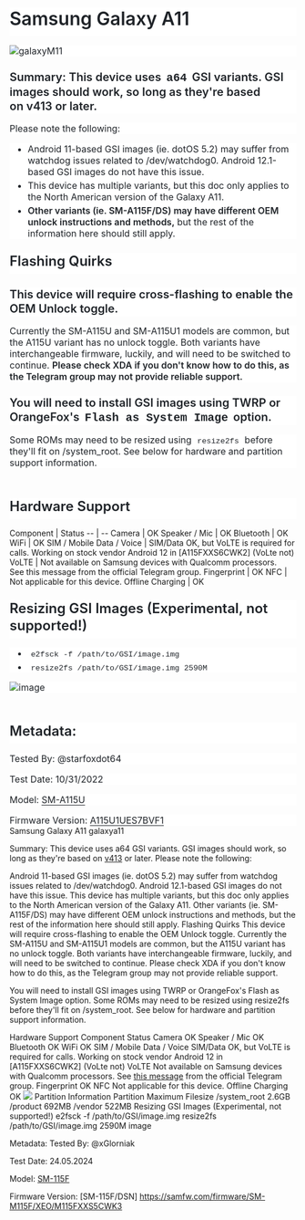 <html>
<body>
<!--StartFragment--><div class="markdown-heading" style="box-sizing: border-box; position: relative; margin-top: 0px !important; color: rgb(31, 35, 40); font-family: -apple-system, BlinkMacSystemFont, &quot;Segoe UI&quot;, &quot;Noto Sans&quot;, Helvetica, Arial, sans-serif, &quot;Apple Color Emoji&quot;, &quot;Segoe UI Emoji&quot;; font-size: 16px; font-style: normal; font-variant-ligatures: normal; font-variant-caps: normal; font-weight: 400; letter-spacing: normal; orphans: 2; text-align: start; text-indent: 0px; text-transform: none; widows: 2; word-spacing: 0px; -webkit-text-stroke-width: 0px; white-space: normal; background-color: rgb(255, 255, 255); text-decoration-thickness: initial; text-decoration-style: initial; text-decoration-color: initial;"><h1 class="heading-element" style="box-sizing: border-box; font-size: 2em; margin-top: 0px !important; margin-right: 0px; margin-bottom: 16px; margin-left: 0px; font-weight: var(--base-text-weight-semibold, 600); line-height: 1.25; padding-bottom: 0.3em; border-bottom: 1px solid var(--borderColor-muted, var(--color-border-muted));">Samsung Galaxy A11</h1><a id="user-content-samsung-galaxy-a11" class="anchor" aria-label="Permalink: Samsung Galaxy M11" href="https://github.com/phhusson/treble_experimentations/wiki/Samsung-Galaxy-A11#samsung-galaxy-a11" style="box-sizing: border-box; background-color: transparent; color: var(--fgColor-accent, var(--color-accent-fg)); text-decoration: underline; float: left; padding-right: 4px; margin: auto; line-height: 1; position: absolute; top: 25.2969px; left: -28px; display: flex; width: 28px; height: 28px; border-radius: 6px; opacity: 0; justify-content: center; align-items: center; transform: translateY(calc(-50% - 0.3rem)); text-underline-offset: 0.2rem;"><svg class="octicon octicon-link" viewBox="0 0 16 16" version="1.1" width="16" height="16" aria-hidden="true"><path d="m7.775 3.275 1.25-1.25a3.5 3.5 0 1 1 4.95 4.95l-2.5 2.5a3.5 3.5 0 0 1-4.95 0 .751.751 0 0 1 .018-1.042.751.751 0 0 1 1.042-.018 1.998 1.998 0 0 0 2.83 0l2.5-2.5a2.002 2.002 0 0 0-2.83-2.83l-1.25 1.25a.751.751 0 0 1-1.042-.018.751.751 0 0 1-.018-1.042Zm-4.69 9.64a1.998 1.998 0 0 0 2.83 0l1.25-1.25a.751.751 0 0 1 1.042.018.751.751 0 0 1 .018 1.042l-1.25 1.25a3.5 3.5 0 1 1-4.95-4.95l2.5-2.5a3.5 3.5 0 0 1 4.95 0 .751.751 0 0 1-.018 1.042.751.751 0 0 1-1.042.018 1.998 1.998 0 0 0-2.83 0l-2.5 2.5a1.998 1.998 0 0 0 0 2.83Z"></path></svg></a></div><p style="box-sizing: border-box; margin-top: 0px; margin-bottom: 16px; color: rgb(31, 35, 40); font-family: -apple-system, BlinkMacSystemFont, &quot;Segoe UI&quot;, &quot;Noto Sans&quot;, Helvetica, Arial, sans-serif, &quot;Apple Color Emoji&quot;, &quot;Segoe UI Emoji&quot;; font-size: 16px; font-style: normal; font-variant-ligatures: normal; font-variant-caps: normal; font-weight: 400; letter-spacing: normal; orphans: 2; text-align: start; text-indent: 0px; text-transform: none; widows: 2; word-spacing: 0px; -webkit-text-stroke-width: 0px; white-space: normal; background-color: rgb(255, 255, 255); text-decoration-thickness: initial; text-decoration-style: initial; text-decoration-color: initial;"><img src="https://th.bing.com/th/id/R.cb53f0d3ce3238aa76168ee34c4f0eb2?rik=x6xpCcALeQDBHA&pid=ImgRaw&r=0" alt="galaxyM11" style="box-sizing: content-box; border-style: none; max-width: 100%; background-color: var(--bgColor-default, var(--color-canvas-default));"></p><div class="markdown-heading" style="box-sizing: border-box; position: relative; color: rgb(31, 35, 40); font-family: -apple-system, BlinkMacSystemFont, &quot;Segoe UI&quot;, &quot;Noto Sans&quot;, Helvetica, Arial, sans-serif, &quot;Apple Color Emoji&quot;, &quot;Segoe UI Emoji&quot;; font-size: 16px; font-style: normal; font-variant-ligatures: normal; font-variant-caps: normal; font-weight: 400; letter-spacing: normal; orphans: 2; text-align: start; text-indent: 0px; text-transform: none; widows: 2; word-spacing: 0px; -webkit-text-stroke-width: 0px; white-space: normal; background-color: rgb(255, 255, 255); text-decoration-thickness: initial; text-decoration-style: initial; text-decoration-color: initial;"><h3 class="heading-element" style="box-sizing: border-box; margin-top: 24px; margin-bottom: 16px; font-size: 1.25em; font-weight: var(--base-text-weight-semibold, 600); line-height: 1.25;">Summary: This device uses<span> </span><code style="box-sizing: border-box; font-family: var(--fontStack-monospace, ui-monospace, SFMono-Regular, SF Mono, Menlo, Consolas, Liberation Mono, monospace); font-size: inherit; padding: 0px 0.2em; margin: 0px; white-space: break-spaces; background-color: var(--bgColor-neutral-muted, var(--color-neutral-muted)); border-radius: 6px;">a64</code><span> </span>GSI variants. GSI images should work, so long as they're based on<span> </span><a href="https://github.com/phhusson/treble_experimentations/releases/tag/v413" style="box-sizing: border-box; background-color: transparent; color: var(--fgColor-accent, var(--color-accent-fg)); text-decoration: none; text-underline-offset: 0.2rem;">v413</a><span> </span>or later.</h3><a id="user-content-summary-this-device-uses-a64-gsi-variants-gsi-images-should-work-so-long-as-theyre-based-on-v413-or-later" class="anchor" aria-label="Permalink: Summary: This device uses a64 GSI variants. GSI images should work, so long as they're based on v413 or later." href="https://github.com/phhusson/treble_experimentations/wiki/Samsung-Galaxy-M11#summary-this-device-uses-a64-gsi-variants-gsi-images-should-work-so-long-as-theyre-based-on-v413-or-later" style="box-sizing: border-box; background-color: transparent; color: var(--fgColor-accent, var(--color-accent-fg)); text-decoration: underline; float: left; padding-right: 4px; margin: auto; line-height: 1; position: absolute; top: 26px; left: -28px; display: flex; width: 28px; height: 28px; border-radius: 6px; opacity: 0; justify-content: center; align-items: center; transform: translateY(-50%); text-underline-offset: 0.2rem;"><svg class="octicon octicon-link" viewBox="0 0 16 16" version="1.1" width="16" height="16" aria-hidden="true"><path d="m7.775 3.275 1.25-1.25a3.5 3.5 0 1 1 4.95 4.95l-2.5 2.5a3.5 3.5 0 0 1-4.95 0 .751.751 0 0 1 .018-1.042.751.751 0 0 1 1.042-.018 1.998 1.998 0 0 0 2.83 0l2.5-2.5a2.002 2.002 0 0 0-2.83-2.83l-1.25 1.25a.751.751 0 0 1-1.042-.018.751.751 0 0 1-.018-1.042Zm-4.69 9.64a1.998 1.998 0 0 0 2.83 0l1.25-1.25a.751.751 0 0 1 1.042.018.751.751 0 0 1 .018 1.042l-1.25 1.25a3.5 3.5 0 1 1-4.95-4.95l2.5-2.5a3.5 3.5 0 0 1 4.95 0 .751.751 0 0 1-.018 1.042.751.751 0 0 1-1.042.018 1.998 1.998 0 0 0-2.83 0l-2.5 2.5a1.998 1.998 0 0 0 0 2.83Z"></path></svg></a></div><p style="box-sizing: border-box; margin-top: 0px; margin-bottom: 16px; color: rgb(31, 35, 40); font-family: -apple-system, BlinkMacSystemFont, &quot;Segoe UI&quot;, &quot;Noto Sans&quot;, Helvetica, Arial, sans-serif, &quot;Apple Color Emoji&quot;, &quot;Segoe UI Emoji&quot;; font-size: 16px; font-style: normal; font-variant-ligatures: normal; font-variant-caps: normal; font-weight: 400; letter-spacing: normal; orphans: 2; text-align: start; text-indent: 0px; text-transform: none; widows: 2; word-spacing: 0px; -webkit-text-stroke-width: 0px; white-space: normal; background-color: rgb(255, 255, 255); text-decoration-thickness: initial; text-decoration-style: initial; text-decoration-color: initial;">Please note the following:</p><ul style="box-sizing: border-box; padding-left: 2em; margin-top: 0px; margin-bottom: 16px; color: rgb(31, 35, 40); font-family: -apple-system, BlinkMacSystemFont, &quot;Segoe UI&quot;, &quot;Noto Sans&quot;, Helvetica, Arial, sans-serif, &quot;Apple Color Emoji&quot;, &quot;Segoe UI Emoji&quot;; font-size: 16px; font-style: normal; font-variant-ligatures: normal; font-variant-caps: normal; font-weight: 400; letter-spacing: normal; orphans: 2; text-align: start; text-indent: 0px; text-transform: none; widows: 2; word-spacing: 0px; -webkit-text-stroke-width: 0px; white-space: normal; background-color: rgb(255, 255, 255); text-decoration-thickness: initial; text-decoration-style: initial; text-decoration-color: initial;"><li style="box-sizing: border-box;">Android 11-based GSI images (ie. dotOS 5.2) may suffer from watchdog issues related to /dev/watchdog0. Android 12.1-based GSI images do not have this issue.</li><li style="box-sizing: border-box; margin-top: 0.25em;">This device has multiple variants, but this doc only applies to the North American version of the Galaxy A11.</li><li style="box-sizing: border-box; margin-top: 0.25em;"><strong style="box-sizing: border-box; font-weight: var(--base-text-weight-semibold, 600);">Other variants (ie. SM-A115F/DS) may have different OEM unlock instructions and methods,</strong><span> </span>but the rest of the information here should still apply.</li></ul><div class="markdown-heading" style="box-sizing: border-box; position: relative; color: rgb(31, 35, 40); font-family: -apple-system, BlinkMacSystemFont, &quot;Segoe UI&quot;, &quot;Noto Sans&quot;, Helvetica, Arial, sans-serif, &quot;Apple Color Emoji&quot;, &quot;Segoe UI Emoji&quot;; font-size: 16px; font-style: normal; font-variant-ligatures: normal; font-variant-caps: normal; font-weight: 400; letter-spacing: normal; orphans: 2; text-align: start; text-indent: 0px; text-transform: none; widows: 2; word-spacing: 0px; -webkit-text-stroke-width: 0px; white-space: normal; background-color: rgb(255, 255, 255); text-decoration-thickness: initial; text-decoration-style: initial; text-decoration-color: initial;"><h2 class="heading-element" style="box-sizing: border-box; margin-top: 24px; margin-bottom: 16px; font-size: 1.5em; font-weight: var(--base-text-weight-semibold, 600); line-height: 1.25; padding-bottom: 0.3em; border-bottom: 1px solid var(--borderColor-muted, var(--color-border-muted));">Flashing Quirks</h2><a id="user-content-flashing-quirks" class="anchor" aria-label="Permalink: Flashing Quirks" href="https://github.com/phhusson/treble_experimentations/wiki/Samsung-Galaxy-A11#flashing-quirks" style="box-sizing: border-box; background-color: transparent; color: var(--fgColor-accent, var(--color-accent-fg)); text-decoration: underline; float: left; padding-right: 4px; margin: auto; line-height: 1; position: absolute; top: 19.0938px; left: -28px; display: flex; width: 28px; height: 28px; border-radius: 6px; opacity: 0; justify-content: center; align-items: center; transform: translateY(calc(-50% - 0.3rem)); text-underline-offset: 0.2rem;"><svg class="octicon octicon-link" viewBox="0 0 16 16" version="1.1" width="16" height="16" aria-hidden="true"><path d="m7.775 3.275 1.25-1.25a3.5 3.5 0 1 1 4.95 4.95l-2.5 2.5a3.5 3.5 0 0 1-4.95 0 .751.751 0 0 1 .018-1.042.751.751 0 0 1 1.042-.018 1.998 1.998 0 0 0 2.83 0l2.5-2.5a2.002 2.002 0 0 0-2.83-2.83l-1.25 1.25a.751.751 0 0 1-1.042-.018.751.751 0 0 1-.018-1.042Zm-4.69 9.64a1.998 1.998 0 0 0 2.83 0l1.25-1.25a.751.751 0 0 1 1.042.018.751.751 0 0 1 .018 1.042l-1.25 1.25a3.5 3.5 0 1 1-4.95-4.95l2.5-2.5a3.5 3.5 0 0 1 4.95 0 .751.751 0 0 1-.018 1.042.751.751 0 0 1-1.042.018 1.998 1.998 0 0 0-2.83 0l-2.5 2.5a1.998 1.998 0 0 0 0 2.83Z"></path></svg></a></div><div class="markdown-heading" style="box-sizing: border-box; position: relative; color: rgb(31, 35, 40); font-family: -apple-system, BlinkMacSystemFont, &quot;Segoe UI&quot;, &quot;Noto Sans&quot;, Helvetica, Arial, sans-serif, &quot;Apple Color Emoji&quot;, &quot;Segoe UI Emoji&quot;; font-size: 16px; font-style: normal; font-variant-ligatures: normal; font-variant-caps: normal; font-weight: 400; letter-spacing: normal; orphans: 2; text-align: start; text-indent: 0px; text-transform: none; widows: 2; word-spacing: 0px; -webkit-text-stroke-width: 0px; white-space: normal; background-color: rgb(255, 255, 255); text-decoration-thickness: initial; text-decoration-style: initial; text-decoration-color: initial;"><h3 class="heading-element" style="box-sizing: border-box; margin-top: 24px; margin-bottom: 16px; font-size: 1.25em; font-weight: var(--base-text-weight-semibold, 600); line-height: 1.25;">This device will require cross-flashing to enable the OEM Unlock toggle.</h3><a id="user-content-this-device-will-require-cross-flashing-to-enable-the-oem-unlock-toggle" class="anchor" aria-label="Permalink: This device will require cross-flashing to enable the OEM Unlock toggle." href="https://github.com/phhusson/treble_experimentations/wiki/Samsung-Galaxy-A11#this-device-will-require-cross-flashing-to-enable-the-oem-unlock-toggle" style="box-sizing: border-box; background-color: transparent; color: var(--fgColor-accent, var(--color-accent-fg)); text-decoration: underline; float: left; padding-right: 4px; margin: auto; line-height: 1; position: absolute; top: 12.5px; left: -28px; display: flex; width: 28px; height: 28px; border-radius: 6px; opacity: 0; justify-content: center; align-items: center; transform: translateY(-50%); text-underline-offset: 0.2rem;"><svg class="octicon octicon-link" viewBox="0 0 16 16" version="1.1" width="16" height="16" aria-hidden="true"><path d="m7.775 3.275 1.25-1.25a3.5 3.5 0 1 1 4.95 4.95l-2.5 2.5a3.5 3.5 0 0 1-4.95 0 .751.751 0 0 1 .018-1.042.751.751 0 0 1 1.042-.018 1.998 1.998 0 0 0 2.83 0l2.5-2.5a2.002 2.002 0 0 0-2.83-2.83l-1.25 1.25a.751.751 0 0 1-1.042-.018.751.751 0 0 1-.018-1.042Zm-4.69 9.64a1.998 1.998 0 0 0 2.83 0l1.25-1.25a.751.751 0 0 1 1.042.018.751.751 0 0 1 .018 1.042l-1.25 1.25a3.5 3.5 0 1 1-4.95-4.95l2.5-2.5a3.5 3.5 0 0 1 4.95 0 .751.751 0 0 1-.018 1.042.751.751 0 0 1-1.042.018 1.998 1.998 0 0 0-2.83 0l-2.5 2.5a1.998 1.998 0 0 0 0 2.83Z"></path></svg></a></div><p style="box-sizing: border-box; margin-top: 0px; margin-bottom: 16px; color: rgb(31, 35, 40); font-family: -apple-system, BlinkMacSystemFont, &quot;Segoe UI&quot;, &quot;Noto Sans&quot;, Helvetica, Arial, sans-serif, &quot;Apple Color Emoji&quot;, &quot;Segoe UI Emoji&quot;; font-size: 16px; font-style: normal; font-variant-ligatures: normal; font-variant-caps: normal; font-weight: 400; letter-spacing: normal; orphans: 2; text-align: start; text-indent: 0px; text-transform: none; widows: 2; word-spacing: 0px; -webkit-text-stroke-width: 0px; white-space: normal; background-color: rgb(255, 255, 255); text-decoration-thickness: initial; text-decoration-style: initial; text-decoration-color: initial;">Currently the SM-A115U and SM-A115U1 models are common, but the A115U variant has no unlock toggle. Both variants have interchangeable firmware, luckily, and will need to be switched to continue.<span> </span><strong style="box-sizing: border-box; font-weight: var(--base-text-weight-semibold, 600);">Please check XDA if you don't know how to do this, as the Telegram group may not provide reliable support.</strong></p><div class="markdown-heading" style="box-sizing: border-box; position: relative; color: rgb(31, 35, 40); font-family: -apple-system, BlinkMacSystemFont, &quot;Segoe UI&quot;, &quot;Noto Sans&quot;, Helvetica, Arial, sans-serif, &quot;Apple Color Emoji&quot;, &quot;Segoe UI Emoji&quot;; font-size: 16px; font-style: normal; font-variant-ligatures: normal; font-variant-caps: normal; font-weight: 400; letter-spacing: normal; orphans: 2; text-align: start; text-indent: 0px; text-transform: none; widows: 2; word-spacing: 0px; -webkit-text-stroke-width: 0px; white-space: normal; background-color: rgb(255, 255, 255); text-decoration-thickness: initial; text-decoration-style: initial; text-decoration-color: initial;"><h3 class="heading-element" style="box-sizing: border-box; margin-top: 24px; margin-bottom: 16px; font-size: 1.25em; font-weight: var(--base-text-weight-semibold, 600); line-height: 1.25;">You will need to install GSI images using TWRP or OrangeFox's<span> </span><code style="box-sizing: border-box; font-family: var(--fontStack-monospace, ui-monospace, SFMono-Regular, SF Mono, Menlo, Consolas, Liberation Mono, monospace); font-size: inherit; padding: 0px 0.2em; margin: 0px; white-space: break-spaces; background-color: var(--bgColor-neutral-muted, var(--color-neutral-muted)); border-radius: 6px;">Flash as System Image</code><span> </span>option.</h3><a id="user-content-you-will-need-to-install-gsi-images-using-twrp-or-orangefoxs-flash-as-system-image-option" class="anchor" aria-label="Permalink: You will need to install GSI images using TWRP or OrangeFox's Flash as System Image option." href="https://github.com/phhusson/treble_experimentations/wiki/Samsung-Galaxy-A11#you-will-need-to-install-gsi-images-using-twrp-or-orangefoxs-flash-as-system-image-option" style="box-sizing: border-box; background-color: transparent; color: var(--fgColor-accent, var(--color-accent-fg)); text-decoration: underline; float: left; padding-right: 4px; margin: auto; line-height: 1; position: absolute; top: 13.5px; left: -28px; display: flex; width: 28px; height: 28px; border-radius: 6px; opacity: 0; justify-content: center; align-items: center; transform: translateY(-50%); text-underline-offset: 0.2rem;"><svg class="octicon octicon-link" viewBox="0 0 16 16" version="1.1" width="16" height="16" aria-hidden="true"><path d="m7.775 3.275 1.25-1.25a3.5 3.5 0 1 1 4.95 4.95l-2.5 2.5a3.5 3.5 0 0 1-4.95 0 .751.751 0 0 1 .018-1.042.751.751 0 0 1 1.042-.018 1.998 1.998 0 0 0 2.83 0l2.5-2.5a2.002 2.002 0 0 0-2.83-2.83l-1.25 1.25a.751.751 0 0 1-1.042-.018.751.751 0 0 1-.018-1.042Zm-4.69 9.64a1.998 1.998 0 0 0 2.83 0l1.25-1.25a.751.751 0 0 1 1.042.018.751.751 0 0 1 .018 1.042l-1.25 1.25a3.5 3.5 0 1 1-4.95-4.95l2.5-2.5a3.5 3.5 0 0 1 4.95 0 .751.751 0 0 1-.018 1.042.751.751 0 0 1-1.042.018 1.998 1.998 0 0 0-2.83 0l-2.5 2.5a1.998 1.998 0 0 0 0 2.83Z"></path></svg></a></div><p style="box-sizing: border-box; margin-top: 0px; margin-bottom: 16px; color: rgb(31, 35, 40); font-family: -apple-system, BlinkMacSystemFont, &quot;Segoe UI&quot;, &quot;Noto Sans&quot;, Helvetica, Arial, sans-serif, &quot;Apple Color Emoji&quot;, &quot;Segoe UI Emoji&quot;; font-size: 16px; font-style: normal; font-variant-ligatures: normal; font-variant-caps: normal; font-weight: 400; letter-spacing: normal; orphans: 2; text-align: start; text-indent: 0px; text-transform: none; widows: 2; word-spacing: 0px; -webkit-text-stroke-width: 0px; white-space: normal; background-color: rgb(255, 255, 255); text-decoration-thickness: initial; text-decoration-style: initial; text-decoration-color: initial;">Some ROMs may need to be resized using<span> </span><code style="box-sizing: border-box; font-family: var(--fontStack-monospace, ui-monospace, SFMono-Regular, SF Mono, Menlo, Consolas, Liberation Mono, monospace); font-size: 13.6px; padding: 0.2em 0.4em; margin: 0px; white-space: break-spaces; background-color: var(--bgColor-neutral-muted, var(--color-neutral-muted)); border-radius: 6px;">resize2fs</code><span> </span>before they'll fit on /system_root. See below for hardware and partition support information.</p><hr style="box-sizing: content-box; height: 0.25em; overflow: hidden; margin: 24px 0px; background-image: initial; background-position: initial; background-size: initial; background-repeat: initial; background-attachment: initial; background-origin: initial; background-clip: initial; background-color: var(--borderColor-default, var(--color-border-default)); border: 0px; padding: 0px; color: rgb(31, 35, 40); font-family: -apple-system, BlinkMacSystemFont, &quot;Segoe UI&quot;, &quot;Noto Sans&quot;, Helvetica, Arial, sans-serif, &quot;Apple Color Emoji&quot;, &quot;Segoe UI Emoji&quot;; font-size: 16px; font-style: normal; font-variant-ligatures: normal; font-variant-caps: normal; font-weight: 400; letter-spacing: normal; orphans: 2; text-align: start; text-indent: 0px; text-transform: none; widows: 2; word-spacing: 0px; -webkit-text-stroke-width: 0px; white-space: normal; text-decoration-thickness: initial; text-decoration-style: initial; text-decoration-color: initial;"><div class="markdown-heading" style="box-sizing: border-box; position: relative; color: rgb(31, 35, 40); font-family: -apple-system, BlinkMacSystemFont, &quot;Segoe UI&quot;, &quot;Noto Sans&quot;, Helvetica, Arial, sans-serif, &quot;Apple Color Emoji&quot;, &quot;Segoe UI Emoji&quot;; font-size: 16px; font-style: normal; font-variant-ligatures: normal; font-variant-caps: normal; font-weight: 400; letter-spacing: normal; orphans: 2; text-align: start; text-indent: 0px; text-transform: none; widows: 2; word-spacing: 0px; -webkit-text-stroke-width: 0px; white-space: normal; background-color: rgb(255, 255, 255); text-decoration-thickness: initial; text-decoration-style: initial; text-decoration-color: initial;"><h2 class="heading-element" style="box-sizing: border-box; margin-top: 24px; margin-bottom: 16px; font-size: 1.5em; font-weight: var(--base-text-weight-semibold, 600); line-height: 1.25; padding-bottom: 0.3em; border-bottom: 1px solid var(--borderColor-muted, var(--color-border-muted));">Hardware Support</h2><a id="user-content-hardware-support" class="anchor" aria-label="Permalink: Hardware Support" href="https://github.com/phhusson/treble_experimentations/wiki/Samsung-Galaxy-A11#hardware-support" style="box-sizing: border-box; background-color: transparent; color: var(--fgColor-accent, var(--color-accent-fg)); text-decoration: underline; float: left; padding-right: 4px; margin: auto; line-height: 1; position: absolute; top: 19.0938px; left: -28px; display: flex; width: 28px; height: 28px; border-radius: 6px; opacity: 0; justify-content: center; align-items: center; transform: translateY(calc(-50% - 0.3rem)); text-underline-offset: 0.2rem;"><svg class="octicon octicon-link" viewBox="0 0 16 16" version="1.1" width="16" height="16" aria-hidden="true"><path d="m7.775 3.275 1.25-1.25a3.5 3.5 0 1 1 4.95 4.95l-2.5 2.5a3.5 3.5 0 0 1-4.95 0 .751.751 0 0 1 .018-1.042.751.751 0 0 1 1.042-.018 1.998 1.998 0 0 0 2.83 0l2.5-2.5a2.002 2.002 0 0 0-2.83-2.83l-1.25 1.25a.751.751 0 0 1-1.042-.018.751.751 0 0 1-.018-1.042Zm-4.69 9.64a1.998 1.998 0 0 0 2.83 0l1.25-1.25a.751.751 0 0 1 1.042.018.751.751 0 0 1 .018 1.042l-1.25 1.25a3.5 3.5 0 1 1-4.95-4.95l2.5-2.5a3.5 3.5 0 0 1 4.95 0 .751.751 0 0 1-.018 1.042.751.751 0 0 1-1.042.018 1.998 1.998 0 0 0-2.83 0l-2.5 2.5a1.998 1.998 0 0 0 0 2.83Z"></path></svg></a></div>
Component | Status
-- | --
Camera | OK
Speaker / Mic | OK
Bluetooth | OK
WiFi | OK
SIM / Mobile Data / Voice | SIM/Data OK, but VoLTE is required for calls. Working on stock vendor Android 12 in [A115FXXS6CWK2] (VoLte not)
VoLTE | Not available on Samsung devices with Qualcomm processors. See this message from the official Telegram group.
Fingerprint | OK
NFC | Not applicable for this device.
Offline Charging | OK

<div class="markdown-heading" style="box-sizing: border-box; position: relative; color: rgb(31, 35, 40); font-family: -apple-system, BlinkMacSystemFont, &quot;Segoe UI&quot;, &quot;Noto Sans&quot;, Helvetica, Arial, sans-serif, &quot;Apple Color Emoji&quot;, &quot;Segoe UI Emoji&quot;; font-size: 16px; font-style: normal; font-variant-ligatures: normal; font-variant-caps: normal; font-weight: 400; letter-spacing: normal; orphans: 2; text-align: start; text-indent: 0px; text-transform: none; widows: 2; word-spacing: 0px; -webkit-text-stroke-width: 0px; white-space: normal; background-color: rgb(255, 255, 255); text-decoration-thickness: initial; text-decoration-style: initial; text-decoration-color: initial;"><h2 class="heading-element" style="box-sizing: border-box; margin-top: 24px; margin-bottom: 16px; font-size: 1.5em; font-weight: var(--base-text-weight-semibold, 600); line-height: 1.25; padding-bottom: 0.3em; border-bottom: 1px solid var(--borderColor-muted, var(--color-border-muted));">Resizing GSI Images<span> </span><strong style="box-sizing: border-box; font-weight: var(--base-text-weight-semibold, 600);">(Experimental, not supported!)</strong></h2><a id="user-content-resizing-gsi-images-experimental-not-supported" class="anchor" aria-label="Permalink: Resizing GSI Images (Experimental, not supported!)" href="https://github.com/phhusson/treble_experimentations/wiki/Samsung-Galaxy-A11#resizing-gsi-images-experimental-not-supported" style="box-sizing: border-box; background-color: transparent; color: var(--fgColor-accent, var(--color-accent-fg)); text-decoration: underline; float: left; padding-right: 4px; margin: auto; line-height: 1; position: absolute; top: 19.0938px; left: -28px; display: flex; width: 28px; height: 28px; border-radius: 6px; opacity: 0; justify-content: center; align-items: center; transform: translateY(calc(-50% - 0.3rem)); text-underline-offset: 0.2rem;"><svg class="octicon octicon-link" viewBox="0 0 16 16" version="1.1" width="16" height="16" aria-hidden="true"><path d="m7.775 3.275 1.25-1.25a3.5 3.5 0 1 1 4.95 4.95l-2.5 2.5a3.5 3.5 0 0 1-4.95 0 .751.751 0 0 1 .018-1.042.751.751 0 0 1 1.042-.018 1.998 1.998 0 0 0 2.83 0l2.5-2.5a2.002 2.002 0 0 0-2.83-2.83l-1.25 1.25a.751.751 0 0 1-1.042-.018.751.751 0 0 1-.018-1.042Zm-4.69 9.64a1.998 1.998 0 0 0 2.83 0l1.25-1.25a.751.751 0 0 1 1.042.018.751.751 0 0 1 .018 1.042l-1.25 1.25a3.5 3.5 0 1 1-4.95-4.95l2.5-2.5a3.5 3.5 0 0 1 4.95 0 .751.751 0 0 1-.018 1.042.751.751 0 0 1-1.042.018 1.998 1.998 0 0 0-2.83 0l-2.5 2.5a1.998 1.998 0 0 0 0 2.83Z"></path></svg></a></div><ul style="box-sizing: border-box; padding-left: 2em; margin-top: 0px; margin-bottom: 16px; color: rgb(31, 35, 40); font-family: -apple-system, BlinkMacSystemFont, &quot;Segoe UI&quot;, &quot;Noto Sans&quot;, Helvetica, Arial, sans-serif, &quot;Apple Color Emoji&quot;, &quot;Segoe UI Emoji&quot;; font-size: 16px; font-style: normal; font-variant-ligatures: normal; font-variant-caps: normal; font-weight: 400; letter-spacing: normal; orphans: 2; text-align: start; text-indent: 0px; text-transform: none; widows: 2; word-spacing: 0px; -webkit-text-stroke-width: 0px; white-space: normal; background-color: rgb(255, 255, 255); text-decoration-thickness: initial; text-decoration-style: initial; text-decoration-color: initial;"><li style="box-sizing: border-box;"><code style="box-sizing: border-box; font-family: var(--fontStack-monospace, ui-monospace, SFMono-Regular, SF Mono, Menlo, Consolas, Liberation Mono, monospace); font-size: 13.6px; padding: 0.2em 0.4em; margin: 0px; white-space: break-spaces; background-color: var(--bgColor-neutral-muted, var(--color-neutral-muted)); border-radius: 6px;">e2fsck -f /path/to/GSI/image.img</code></li><li style="box-sizing: border-box; margin-top: 0.25em;"><code style="box-sizing: border-box; font-family: var(--fontStack-monospace, ui-monospace, SFMono-Regular, SF Mono, Menlo, Consolas, Liberation Mono, monospace); font-size: 13.6px; padding: 0.2em 0.4em; margin: 0px; white-space: break-spaces; background-color: var(--bgColor-neutral-muted, var(--color-neutral-muted)); border-radius: 6px;">resize2fs /path/to/GSI/image.img 2590M</code></li></ul><p style="box-sizing: border-box; margin-top: 0px; margin-bottom: 16px; color: rgb(31, 35, 40); font-family: -apple-system, BlinkMacSystemFont, &quot;Segoe UI&quot;, &quot;Noto Sans&quot;, Helvetica, Arial, sans-serif, &quot;Apple Color Emoji&quot;, &quot;Segoe UI Emoji&quot;; font-size: 16px; font-style: normal; font-variant-ligatures: normal; font-variant-caps: normal; font-weight: 400; letter-spacing: normal; orphans: 2; text-align: start; text-indent: 0px; text-transform: none; widows: 2; word-spacing: 0px; -webkit-text-stroke-width: 0px; white-space: normal; background-color: rgb(255, 255, 255); text-decoration-thickness: initial; text-decoration-style: initial; text-decoration-color: initial;"><img src="https://user-images.githubusercontent.com/46762446/199031383-da9319df-02d4-4008-842a-3435b212a47e.png" alt="image" style="box-sizing: content-box; border-style: none; max-width: 100%; background-color: var(--bgColor-default, var(--color-canvas-default));"></p><hr style="box-sizing: content-box; height: 0.25em; overflow: hidden; margin: 24px 0px; background-image: initial; background-position: initial; background-size: initial; background-repeat: initial; background-attachment: initial; background-origin: initial; background-clip: initial; background-color: var(--borderColor-default, var(--color-border-default)); border: 0px; padding: 0px; color: rgb(31, 35, 40); font-family: -apple-system, BlinkMacSystemFont, &quot;Segoe UI&quot;, &quot;Noto Sans&quot;, Helvetica, Arial, sans-serif, &quot;Apple Color Emoji&quot;, &quot;Segoe UI Emoji&quot;; font-size: 16px; font-style: normal; font-variant-ligatures: normal; font-variant-caps: normal; font-weight: 400; letter-spacing: normal; orphans: 2; text-align: start; text-indent: 0px; text-transform: none; widows: 2; word-spacing: 0px; -webkit-text-stroke-width: 0px; white-space: normal; text-decoration-thickness: initial; text-decoration-style: initial; text-decoration-color: initial;"><div class="markdown-heading" style="box-sizing: border-box; position: relative; color: rgb(31, 35, 40); font-family: -apple-system, BlinkMacSystemFont, &quot;Segoe UI&quot;, &quot;Noto Sans&quot;, Helvetica, Arial, sans-serif, &quot;Apple Color Emoji&quot;, &quot;Segoe UI Emoji&quot;; font-size: 16px; font-style: normal; font-variant-ligatures: normal; font-variant-caps: normal; font-weight: 400; letter-spacing: normal; orphans: 2; text-align: start; text-indent: 0px; text-transform: none; widows: 2; word-spacing: 0px; -webkit-text-stroke-width: 0px; white-space: normal; background-color: rgb(255, 255, 255); text-decoration-thickness: initial; text-decoration-style: initial; text-decoration-color: initial;"><h2 class="heading-element" style="box-sizing: border-box; margin-top: 24px; margin-bottom: 16px; font-size: 1.5em; font-weight: var(--base-text-weight-semibold, 600); line-height: 1.25; padding-bottom: 0.3em; border-bottom: 1px solid var(--borderColor-muted, var(--color-border-muted));">Metadata:</h2><a id="user-content-metadata" class="anchor" aria-label="Permalink: Metadata:" href="https://github.com/phhusson/treble_experimentations/wiki/Samsung-Galaxy-A11#metadata" style="box-sizing: border-box; background-color: transparent; color: var(--fgColor-accent, var(--color-accent-fg)); text-decoration: underline; float: left; padding-right: 4px; margin: auto; line-height: 1; position: absolute; top: 19.0938px; left: -28px; display: flex; width: 28px; height: 28px; border-radius: 6px; opacity: 0; justify-content: center; align-items: center; transform: translateY(calc(-50% - 0.3rem)); text-underline-offset: 0.2rem;"><svg class="octicon octicon-link" viewBox="0 0 16 16" version="1.1" width="16" height="16" aria-hidden="true"><path d="m7.775 3.275 1.25-1.25a3.5 3.5 0 1 1 4.95 4.95l-2.5 2.5a3.5 3.5 0 0 1-4.95 0 .751.751 0 0 1 .018-1.042.751.751 0 0 1 1.042-.018 1.998 1.998 0 0 0 2.83 0l2.5-2.5a2.002 2.002 0 0 0-2.83-2.83l-1.25 1.25a.751.751 0 0 1-1.042-.018.751.751 0 0 1-.018-1.042Zm-4.69 9.64a1.998 1.998 0 0 0 2.83 0l1.25-1.25a.751.751 0 0 1 1.042.018.751.751 0 0 1 .018 1.042l-1.25 1.25a3.5 3.5 0 1 1-4.95-4.95l2.5-2.5a3.5 3.5 0 0 1 4.95 0 .751.751 0 0 1-.018 1.042.751.751 0 0 1-1.042.018 1.998 1.998 0 0 0-2.83 0l-2.5 2.5a1.998 1.998 0 0 0 0 2.83Z"></path></svg></a></div><p style="box-sizing: border-box; margin-top: 0px; margin-bottom: 16px; color: rgb(31, 35, 40); font-family: -apple-system, BlinkMacSystemFont, &quot;Segoe UI&quot;, &quot;Noto Sans&quot;, Helvetica, Arial, sans-serif, &quot;Apple Color Emoji&quot;, &quot;Segoe UI Emoji&quot;; font-size: 16px; font-style: normal; font-variant-ligatures: normal; font-variant-caps: normal; font-weight: 400; letter-spacing: normal; orphans: 2; text-align: start; text-indent: 0px; text-transform: none; widows: 2; word-spacing: 0px; -webkit-text-stroke-width: 0px; white-space: normal; background-color: rgb(255, 255, 255); text-decoration-thickness: initial; text-decoration-style: initial; text-decoration-color: initial;">Tested By: @starfoxdot64</p><p style="box-sizing: border-box; margin-top: 0px; margin-bottom: 16px; color: rgb(31, 35, 40); font-family: -apple-system, BlinkMacSystemFont, &quot;Segoe UI&quot;, &quot;Noto Sans&quot;, Helvetica, Arial, sans-serif, &quot;Apple Color Emoji&quot;, &quot;Segoe UI Emoji&quot;; font-size: 16px; font-style: normal; font-variant-ligatures: normal; font-variant-caps: normal; font-weight: 400; letter-spacing: normal; orphans: 2; text-align: start; text-indent: 0px; text-transform: none; widows: 2; word-spacing: 0px; -webkit-text-stroke-width: 0px; white-space: normal; background-color: rgb(255, 255, 255); text-decoration-thickness: initial; text-decoration-style: initial; text-decoration-color: initial;">Test Date: 10/31/2022</p><p style="box-sizing: border-box; margin-top: 0px; margin-bottom: 16px; color: rgb(31, 35, 40); font-family: -apple-system, BlinkMacSystemFont, &quot;Segoe UI&quot;, &quot;Noto Sans&quot;, Helvetica, Arial, sans-serif, &quot;Apple Color Emoji&quot;, &quot;Segoe UI Emoji&quot;; font-size: 16px; font-style: normal; font-variant-ligatures: normal; font-variant-caps: normal; font-weight: 400; letter-spacing: normal; orphans: 2; text-align: start; text-indent: 0px; text-transform: none; widows: 2; word-spacing: 0px; -webkit-text-stroke-width: 0px; white-space: normal; background-color: rgb(255, 255, 255); text-decoration-thickness: initial; text-decoration-style: initial; text-decoration-color: initial;">Model:<span> </span><a href="https://samfw.com/firmware/SM-A115U1" rel="nofollow" style="box-sizing: border-box; background-color: transparent; color: var(--fgColor-accent, var(--color-accent-fg)); text-decoration: underline; text-underline-offset: 0.2rem;">SM-A115U</a></p><p style="box-sizing: border-box; margin-top: 0px; margin-bottom: 0px !important; color: rgb(31, 35, 40); font-family: -apple-system, BlinkMacSystemFont, &quot;Segoe UI&quot;, &quot;Noto Sans&quot;, Helvetica, Arial, sans-serif, &quot;Apple Color Emoji&quot;, &quot;Segoe UI Emoji&quot;; font-size: 16px; font-style: normal; font-variant-ligatures: normal; font-variant-caps: normal; font-weight: 400; letter-spacing: normal; orphans: 2; text-align: start; text-indent: 0px; text-transform: none; widows: 2; word-spacing: 0px; -webkit-text-stroke-width: 0px; white-space: normal; background-color: rgb(255, 255, 255); text-decoration-thickness: initial; text-decoration-style: initial; text-decoration-color: initial;">Firmware Version:<span> </span><a href="https://samfw.com/firmware/SM-A115U1/ATT/A115U1UES7BVF1" rel="nofollow" style="box-sizing: border-box; background-color: transparent; color: var(--fgColor-accent, var(--color-accent-fg)); text-decoration: underline; text-underline-offset: 0.2rem;">A115U1UES7BVF1</a></p><!--EndFragment-->
</body>
</html>Samsung Galaxy A11
galaxya11

Summary: This device uses a64 GSI variants. GSI images should work, so long as they're based on [v413](https://github.com/phhusson/treble_experimentations/releases/tag/v413) or later.
Please note the following:

Android 11-based GSI images (ie. dotOS 5.2) may suffer from watchdog issues related to /dev/watchdog0. Android 12.1-based GSI images do not have this issue.
This device has multiple variants, but this doc only applies to the North American version of the Galaxy A11.
Other variants (ie. SM-A115F/DS) may have different OEM unlock instructions and methods, but the rest of the information here should still apply.
Flashing Quirks
This device will require cross-flashing to enable the OEM Unlock toggle.
Currently the SM-A115U and SM-A115U1 models are common, but the A115U variant has no unlock toggle. Both variants have interchangeable firmware, luckily, and will need to be switched to continue. Please check XDA if you don't know how to do this, as the Telegram group may not provide reliable support.

You will need to install GSI images using TWRP or OrangeFox's Flash as System Image option.
Some ROMs may need to be resized using resize2fs before they'll fit on /system_root. See below for hardware and partition support information.

Hardware Support
Component	Status
Camera	OK
Speaker / Mic	OK
Bluetooth	OK
WiFi	OK
SIM / Mobile Data / Voice	SIM/Data OK, but VoLTE is required for calls. Working on stock vendor Android 12 in [A115FXXS6CWK2] (VoLte not)
VoLTE	Not available on Samsung devices with Qualcomm processors. See [this message](https://t.me/phhtreble/570295) from the official Telegram group.
Fingerprint	OK
NFC	Not applicable for this device.
Offline Charging	OK
![](https://user-images.githubusercontent.com/46762446/199031383-da9319df-02d4-4008-842a-3435b212a47e.png)
Partition Information
Partition	Maximum Filesize
/system_root	2.6GB
/product	692MB
/vendor	        522MB
Resizing GSI Images (Experimental, not supported!)
e2fsck -f /path/to/GSI/image.img
resize2fs /path/to/GSI/image.img 2590M
image

Metadata:
Tested By: @xGlorniak

Test Date: 24.05.2024

Model: [SM-115F](https://samfw.com/firmware/SM-M115F)

Firmware Version: [SM-115F/DSN] https://samfw.com/firmware/SM-M115F/XEO/M115FXXS5CWK3